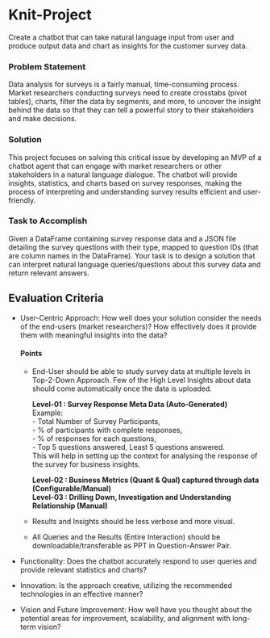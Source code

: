 # Knit-Project
Create a chatbot that can take natural language input from user and produce output data and chart as insights for the customer survey data.

### Problem Statement
 Data analysis for surveys is a fairly manual, time-consuming process. Market researchers conducting surveys need to create crosstabs (pivot tables), charts, filter the data by segments, and more, to uncover the insight behind the data so that they can tell a powerful story to their stakeholders and make decisions.

 ### Solution 

 This project focuses on solving this critical issue by developing an MVP of a chatbot agent that can engage with market researchers or other stakeholders in a natural language dialogue. The chatbot will provide insights, statistics, and charts based on survey responses, making the process of interpreting and understanding survey results efficient and user-friendly.


 ### Task to Accomplish 

 Given a DataFrame containing survey response data and a JSON file detailing the survey questions with their type, mapped to question IDs (that are column names in the DataFrame). Your task is to design a solution that can interpret natural language queries/questions about this survey data and return relevant answers.

 ## Evaluation Criteria 

- User-Centric Approach: How well does your solution consider the needs of the end-users (market researchers)? How effectively does it provide them with meaningful insights into the data?
    #### Points 
    - End-User should be able to study survey data at multiple levels in Top-2-Down Approach. Few of the High Level Insights about data should come automatically once the data is uploaded.

        **Level-01 : Survey Response Meta Data (Auto-Generated)**\
            Example: \
              - Total Number of Survey Participants,\
              - % of participants with complete responses,\
              - % of responses for each questions,\
              - Top 5 questions answered, Least 5 questions answered. \
            This will help in setting up the context for analysing the response of the survey for business insights. 

        **Level-02 : Business Metrics (Quant & Qual) captured through data (Configurable/Manual)**\
        **Level-03 : Drilling Down, Investigation and Understanding Relationship (Manual)**
    - Results and Insights should be less verbose and more visual.
    - All Queries and the Results (Entire Interaction) should be downloadable/transferable as PPT in Question-Answer Pair.
         

- Functionality: Does the chatbot accurately respond to user queries and provide relevant statistics and charts?
- Innovation: Is the approach creative, utilizing the recommended technologies in an effective manner?
- Vision and Future Improvement: How well have you thought about the potential areas for improvement, scalability, and          alignment with long-term vision?
